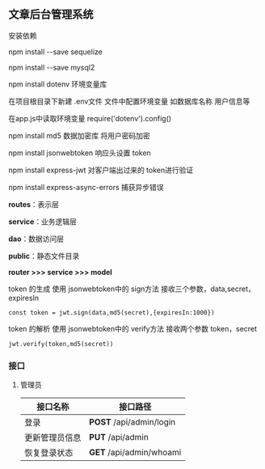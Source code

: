 ## 文章后台管理系统

安装依赖 

npm install --save sequelize

npm install --save mysql2



npm install  dotenv		环境变量库

在项目根目录下新建 .env文件  文件中配置环境变量 如数据库名称 用户信息等

在app.js中读取环境变量  require('dotenv').config()



npm install md5		数据加密库  将用户密码加密

npm install jsonwebtoken	响应头设置 token

npm install express-jwt		对客户端出过来的 token进行验证

npm install express-async-errors		捕获异步错误



**routes**：表示层

**service**：业务逻辑层

**dao**：数据访问层

**public**：静态文件目录



**router	>>>	service	>>>	model**

token 的生成 使用 jsonwebtoken中的 sign方法 接收三个参数，data,secret，expiresIn

`const token = jwt.sign(data,md5(secret),{expiresIn:1000})`

token 的解析 使用 jsonwebtoken中的 verify方法 接收两个参数 token，secret

`jwt.verify(token,md5(secret))`

### 接口

1. 管理员

   | 接口名称       | 接口路径                      |
   | -------------- | ----------------------------- |
   | 登录           | **POST**   /api/admin/login   |
   | 更新管理员信息 | **PUT**     /api/admin        |
   | 恢复登录状态   | **GET**     /api/admin/whoami |

   



